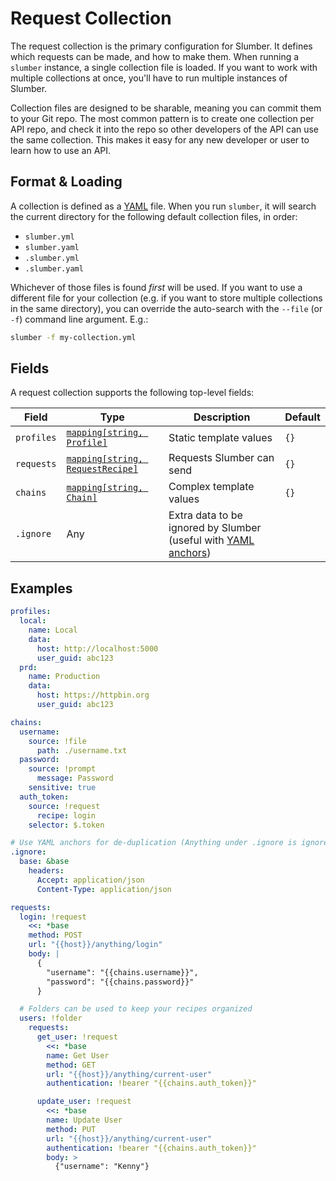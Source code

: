 # Request Collection

The request collection is the primary configuration for Slumber. It defines which requests can be made, and how to make them. When running a `slumber` instance, a single collection file is loaded. If you want to work with multiple collections at once, you'll have to run multiple instances of Slumber.

Collection files are designed to be sharable, meaning you can commit them to your Git repo. The most common pattern is to create one collection per API repo, and check it into the repo so other developers of the API can use the same collection. This makes it easy for any new developer or user to learn how to use an API.

## Format & Loading

A collection is defined as a [YAML](https://yaml.org/) file. When you run `slumber`, it will search the current directory for the following default collection files, in order:

- `slumber.yml`
- `slumber.yaml`
- `.slumber.yml`
- `.slumber.yaml`

Whichever of those files is found _first_ will be used. If you want to use a different file for your collection (e.g. if you want to store multiple collections in the same directory), you can override the auto-search with the `--file` (or `-f`) command line argument. E.g.:

```sh
slumber -f my-collection.yml
```

## Fields

A request collection supports the following top-level fields:

| Field      | Type                                                    | Description                                                                                                        | Default |
| ---------- | ------------------------------------------------------- | ------------------------------------------------------------------------------------------------------------------ | ------- |
| `profiles` | [`mapping[string, Profile]`](./profile.md)              | Static template values                                                                                             | `{}`    |
| `requests` | [`mapping[string, RequestRecipe]`](./request_recipe.md) | Requests Slumber can send                                                                                          | `{}`    |
| `chains`   | [`mapping[string, Chain]`](./chain.md)                  | Complex template values                                                                                            | `{}`    |
| `.ignore`  | Any                                                     | Extra data to be ignored by Slumber (useful with [YAML anchors](https://yaml.org/spec/1.2.2/#anchors-and-aliases)) |         |

## Examples

```yaml
profiles:
  local:
    name: Local
    data:
      host: http://localhost:5000
      user_guid: abc123
  prd:
    name: Production
    data:
      host: https://httpbin.org
      user_guid: abc123

chains:
  username:
    source: !file
      path: ./username.txt
  password:
    source: !prompt
      message: Password
    sensitive: true
  auth_token:
    source: !request
      recipe: login
    selector: $.token

# Use YAML anchors for de-duplication (Anything under .ignore is ignored)
.ignore:
  base: &base
    headers:
      Accept: application/json
      Content-Type: application/json

requests:
  login: !request
    <<: *base
    method: POST
    url: "{{host}}/anything/login"
    body: |
      {
        "username": "{{chains.username}}",
        "password": "{{chains.password}}"
      }

  # Folders can be used to keep your recipes organized
  users: !folder
    requests:
      get_user: !request
        <<: *base
        name: Get User
        method: GET
        url: "{{host}}/anything/current-user"
        authentication: !bearer "{{chains.auth_token}}"

      update_user: !request
        <<: *base
        name: Update User
        method: PUT
        url: "{{host}}/anything/current-user"
        authentication: !bearer "{{chains.auth_token}}"
        body: >
          {"username": "Kenny"}
```
